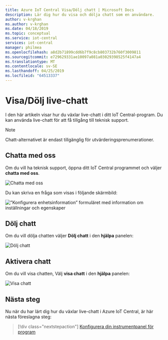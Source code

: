 ```yaml
---
title: Azure IoT Central Visa/Dölj chatt | Microsoft Docs
description: Lär dig hur du visa och dölja chatt som en användare.
author: v-krghan
ms.author: v-krghan
ms.date: 04/18/2019
ms.topic: conceptual
ms.service: iot-central
services: iot-central
manager: philmea
ms.openlocfilehash: a8d2b71899cdd6b7f9c8cb803732b760f3009811
ms.sourcegitcommit: e729629331ae10097a081a03029398525f4147a4
ms.translationtype: MT
ms.contentlocale: sv-SE
ms.lasthandoff: 04/25/2019
ms.locfileid: "64513337"
---
```

# <a name="toggle-live-chat"></a>Visa/Dölj live-chatt

I den här artikeln visar hur du växlar live-chatt i ditt IoT Central-program. Du kan använda live-chatt för att få tillgång till teknisk support.

> [!NOTE]
> Chatt-alternativet är endast tillgänglig för utvärderingsprenumerationer.

## <a name="chat-with-us"></a>Chatta med oss

Om du vill ha teknisk support, öppna ditt IoT Central programmet och väljer **chatta med oss**.

![Chatta med oss](media/howto-show-hide-chat/chat-with-us.png)

Du kan skriva en fråga som visas i följande skärmbild:

![”Konfigurera enhetsinformation” formuläret med information om inställningar och egenskaper](media/howto-show-hide-chat/sample-chat.png)

## <a name="hide-chat"></a>Dölj chatt

Om du vill dölja chatten väljer **Dölj chatt** i den **hjälpa** panelen:

 ![Dölj chatt](media/howto-show-hide-chat/hide-chat.png)

## <a name="enable-chat"></a>Aktivera chatt

Om du vill visa chatten, Välj **visa chatt** i den **hjälpa** panelen:

 ![Visa chatt](media/howto-show-hide-chat/show-chat.png)

## <a name="next-steps"></a>Nästa steg

Nu när du har lärt dig hur du växlar live-chatt i Azure IoT Central, är här nästa föreslagna steg:

> [!div class="nextstepaction"]
> [Konfigurera din instrumentpanel för program](howto-configure-homepage.md)
